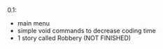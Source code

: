 0.1:
+ main menu
+ simple void commands to decrease coding time
+ 1 story called Robbery (NOT FINISHED)